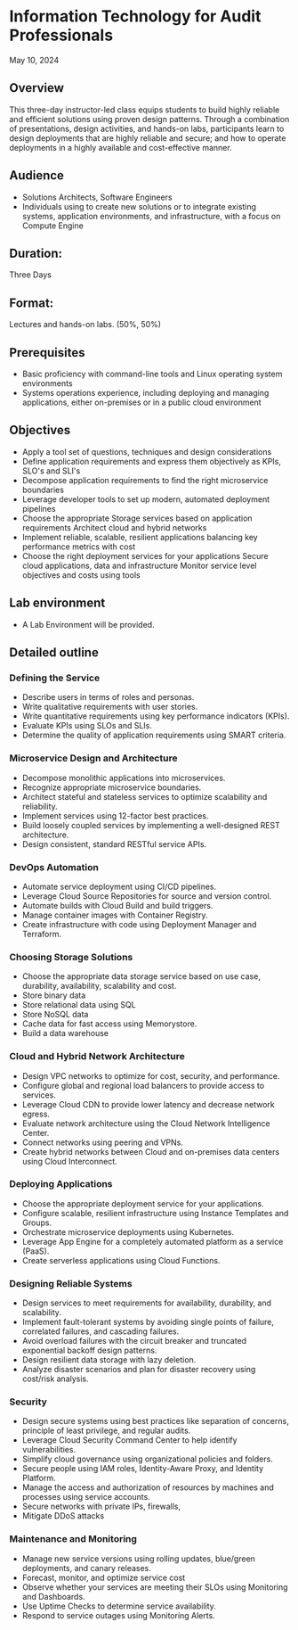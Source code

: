 # Information Technology for Audit Professionals
May 10, 2024

## Overview

This three-day instructor-led class equips students to build highly reliable and efficient solutions using proven design patterns. Through a combination of presentations, design activities, and hands-on labs, participants learn to design deployments that are highly reliable and secure; and how to operate deployments in a highly available and cost-effective manner.

## Audience

 * Solutions Architects, Software Engineers 
 * Individuals using to create new solutions or to integrate existing systems, application environments, and infrastructure, with a focus on Compute Engine

## Duration:
Three Days

## Format:
Lectures and hands-on labs. (50%, 50%)

## Prerequisites

  * Basic proficiency with command-line tools and Linux operating system environments 
  * Systems operations experience, including deploying and managing applications, either on-premises or in a public cloud environment

## Objectives

  * Apply a tool set of questions, techniques and design considerations 
  * Define application requirements and express them objectively as KPIs, SLO's and SLI's 
  * Decompose application requirements to find the right microservice boundaries 
  * Leverage developer tools to set up modern, automated deployment pipelines 
  * Choose the appropriate Storage services based on application requirements Architect cloud and hybrid networks 
  * Implement reliable, scalable, resilient applications balancing key performance metrics with cost 
  * Choose the right deployment services for your applications Secure cloud applications, data and infrastructure Monitor service level objectives and costs using tools


## Lab environment
 * A Lab Environment will be provided.

## Detailed outline

###  Defining the Service

  * Describe users in terms of roles and personas.
  * Write qualitative requirements with user stories.
  * Write quantitative requirements using key performance indicators (KPIs).
  * Evaluate KPIs using SLOs and SLIs.
  * Determine the quality of application requirements using SMART criteria.

###  Microservice Design and Architecture

  * Decompose monolithic applications into microservices.
  * Recognize appropriate microservice boundaries.
  * Architect stateful and stateless services to optimize scalability and reliability.
  * Implement services using 12-factor best practices.
  * Build loosely coupled services by implementing a well-designed REST architecture.
  * Design consistent, standard RESTful service APIs.

###  DevOps Automation

  * Automate service deployment using CI/CD pipelines.
  * Leverage Cloud Source Repositories for source and version control.
  * Automate builds with Cloud Build and build triggers.
  * Manage container images with Container Registry.
  * Create infrastructure with code using Deployment Manager and Terraform.

###  Choosing Storage Solutions

  * Choose the appropriate data storage service based on use case, durability, availability, scalability and cost.
  * Store binary data 
  * Store relational data using SQL
  * Store NoSQL data 
  * Cache data for fast access using Memorystore.
  * Build a data warehouse 

###  Cloud and Hybrid Network Architecture

  * Design VPC networks to optimize for cost, security, and performance.
  * Configure global and regional load balancers to provide access to services.
  * Leverage Cloud CDN to provide lower latency and decrease network egress.
  * Evaluate network architecture using the Cloud Network Intelligence Center.
  * Connect networks using peering and VPNs.
  * Create hybrid networks between Cloud and on-premises data centers using Cloud Interconnect.

###  Deploying Applications 

  * Choose the appropriate deployment service for your applications.
  * Configure scalable, resilient infrastructure using Instance Templates and Groups.
  * Orchestrate microservice deployments using Kubernetes.
  * Leverage App Engine for a completely automated platform as a service (PaaS).
  * Create serverless applications using Cloud Functions.

###  Designing Reliable Systems

  * Design services to meet requirements for availability, durability, and scalability.
  * Implement fault-tolerant systems by avoiding single points of failure, correlated failures, and cascading failures.
  * Avoid overload failures with the circuit breaker and truncated exponential backoff design patterns.
  * Design resilient data storage with lazy deletion.
  * Analyze disaster scenarios and plan for disaster recovery using cost/risk analysis.

###  Security

  * Design secure systems using best practices like separation of concerns, principle of least privilege, and regular audits.
  * Leverage Cloud Security Command Center to help identify vulnerabilities.
  * Simplify cloud governance using organizational policies and folders.
  * Secure people using IAM roles, Identity-Aware Proxy, and Identity Platform.
  * Manage the access and authorization of resources by machines and processes using service accounts.
  * Secure networks with private IPs, firewalls,
  * Mitigate DDoS attacks 

###  Maintenance and Monitoring

  * Manage new service versions using rolling updates, blue/green deployments, and canary releases.
  * Forecast, monitor, and optimize service cost 
  * Observe whether your services are meeting their SLOs using Monitoring and Dashboards.
  * Use Uptime Checks to determine service availability.
  * Respond to service outages using Monitoring Alerts.



